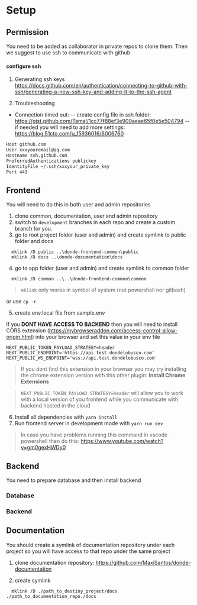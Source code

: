 # Setup

## Permission

You need to be added as collaborator in private repos to clone them. Then we suggest to use ssh to communicate with github

#### configure ssh

1. Generating ssh keys
   https://docs.github.com/en/authentication/connecting-to-github-with-ssh/generating-a-new-ssh-key-and-adding-it-to-the-ssh-agent

2. Troubleshooting

- Connection timed out:
  -- create config file in ssh folder:
  https://gist.github.com/Tamal/1cc77f88ef3e900aeae65f0e5e504794
  -- if needed you will need to add more settings:
  https://blog.51cto.com/u_15936016/6006760

```bash
Host github.com
User xxxyouremail@qq.com
Hostname ssh.github.com
PreferredAuthentications publickey
IdentityFile ~/.ssh/xxxyour_private_key
Port 443
```

## Frontend

You will need to do this in both user and admin repositories

1. clone common, documentation, user and admin repository
2. switch to `development` branches in each repo and create a custom branch for you.
3. go to root project folder (user and admin) and create symlink to public folder and docs

```bach
  mklink /D public ..\donde-frontend-common\public
  mklink /D docs ..\donde-documentation\docs
```

4. go to app folder (user and admin) and create symlink to common folder

```bach
  mklink /D common ..\..\donde-frontend-common\common
```

> `mklink` only works in symbol of system (not powershell nor gitbash)

or use `cp -r`

5. create env.local file from sample.env

If you **DONT HAVE ACCESS TO BACKEND** then you will need to install CORS extension (https://mybrowseraddon.com/access-control-allow-origin.html) into your browser and set this value in your env file

```
NEXT_PUBLIC_TOKEN_PAYLOAD_STRATEGY=header
NEXT_PUBLIC_ENDPOINT='https://api.test.dondelobusco.com'
NEXT_PUBLIC_WS_ENDPOINT='wss://api.test.dondelobusco.com'
```

> If you dont find this extension in your browser you may try installing the chrome extension version with this other plugin: **Install Chrome Extensions**

> `NEXT_PUBLIC_TOKEN_PAYLOAD_STRATEGY=header` will allow you to work with a local version of you frontend while you communicate with backend hosted in the cloud

6. Install all dependencies with `yarn install`
7. Run frontend server in development mode with `yarn run dev`

> In case you have problems running this command in vscode powershell then do this: https://www.youtube.com/watch?v=gm0gexHWDy0

## Backend

You need to prepare database and then install backend

### Database

### Backend

## Documentation

You should create a symlink of documentation repository under each project so you will have access to that repo under the same project

1. clone documentation repository: https://github.com/MaxiSantos/donde-documentation

2. create symlink

```bach
  mklink /D ./path_to_destiny_project/docs ./path_to_documentation_repo./docs
```

